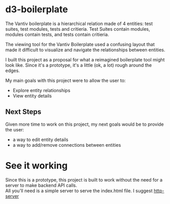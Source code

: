 # d3-boilerplate

The Vantiv boilerplate is a hierarchical relation made of 4 entities: test suites, test modules, tests and critieria.
Test Suites contain modules, modules contain tests, and tests contain critieria.  

The viewing tool for the Vantiv Boilerplate used a confusing layout that made it difficult to visualize and navigate the 
relationships between entities.  

I built this project as a proposal for what a reimagined boilerplate tool might look like. Since it's a prototype, it's a little (ok, a lot) rough around the edges.

My main goals with this project were to allow the user to:
- Explore entity relationships
- View entity details

## Next Steps
Given more time to work on this project, my next goals would be to provide the user:
- a way to edit entity details 
- a way to add/remove connections between entities


# See it working
Since this is a prototype, this project is built to work without the need for a server to make backend API calls.  
All you'll need is a simple server to serve the index.html file.
I suggest [http-server](#https://www.npmjs.com/package/http-server)